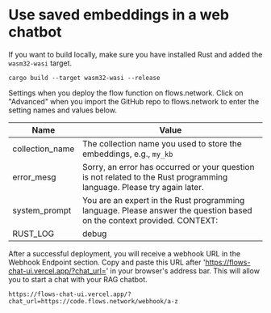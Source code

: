 # Use saved embeddings in a web chatbot

If you want to build locally, make sure you have installed Rust and added the `wasm32-wasi` target.

```
cargo build --target wasm32-wasi --release
```

Settings when you deploy the flow function on flows.network.
Click on "Advanced" when you import the GitHub repo to flows.network to enter the setting names and values below.

| Name             | Value                                                                                       |
| ---------------- | ------------------------------------------------------------------------------------------- |
| collection_name | The collection name you used to store the embeddings, e.g., `my_kb` |
| error_mesg | Sorry, an error has occurred or your question is not related to the Rust programming language. Please try again later. |
| system_prompt | You are an expert in the Rust programming language. Please answer the question based on the context provided. CONTEXT:  |
| RUST_LOG | debug  |

After a successful deployment, you will receive a webhook URL in the Webhook Endpoint section. Copy and paste this URL after 'https://flows-chat-ui.vercel.app/?chat_url=' in your browser's address bar. This will allow you to start a chat with your RAG chatbot.

```
https://flows-chat-ui.vercel.app/?chat_url=https://code.flows.network/webhook/a-z
```






